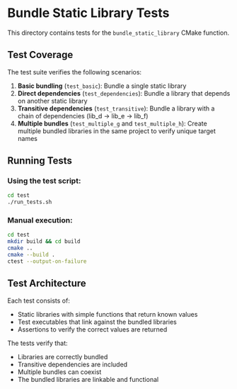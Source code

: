 # Bundle Static Library Tests

This directory contains tests for the `bundle_static_library` CMake function.

## Test Coverage

The test suite verifies the following scenarios:

1. **Basic bundling** (`test_basic`): Bundle a single static library
2. **Direct dependencies** (`test_dependencies`): Bundle a library that depends on another static library
3. **Transitive dependencies** (`test_transitive`): Bundle a library with a chain of dependencies (lib_d -> lib_e -> lib_f)
4. **Multiple bundles** (`test_multiple_g` and `test_multiple_h`): Create multiple bundled libraries in the same project to verify unique target names

## Running Tests

### Using the test script:
```bash
cd test
./run_tests.sh
```

### Manual execution:
```bash
cd test
mkdir build && cd build
cmake ..
cmake --build .
ctest --output-on-failure
```

## Test Architecture

Each test consists of:
- Static libraries with simple functions that return known values
- Test executables that link against the bundled libraries
- Assertions to verify the correct values are returned

The tests verify that:
- Libraries are correctly bundled
- Transitive dependencies are included
- Multiple bundles can coexist
- The bundled libraries are linkable and functional
